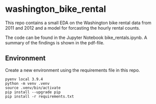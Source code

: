 # washington_bike_rental

This repo contains a small EDA on the Washington bike rental data from 2011 and 2012 and a model for forcasting the hourly rental counts.

The code can be found in the Jupyter Notebook bike_rentals.ipynb.
A summary of the findings is shown in the pdf-file.

## Environment
Create a new environment using the requirements file in this repo.

```console
pyenv local 3.9.4
python -m venv .venv
source .venv/bin/activate
pip install --upgrade pip
pip install -r requirements.txt
```